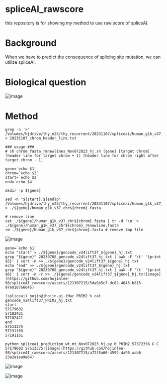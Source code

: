 # spliceAI_rawscore  
this repository is for showing my method to use raw score of spliceAI.  

# Background  
When we have to predict the consequence of splicing site mutation, we can utilize spliceAI.  

# Biological question  
![image](https://github.com/hojinlee-98/spliceAI_rawscore/assets/121307215/b8fc9d66-ce84-4652-95d6-74cbc0857264)


# Method  
```
grep -n '>' /Volumes/hjdrive/thy_n25/thy_recurrent/20231107/spliceai/human_g1k_v37_decoy.fasta > 20231107_chrom_header_line.txt

### usage ###
# sh chrom_fasta_rmnewlines_Nov072023_hj.sh [gene] [target chrom] [header line for target chrom + 1] [header line for chrom right after target chrom - 1] 

gene=`echo $1`
chrom=`echo $2`
start=`echo $3`
end=`echo $4`

mkdir -p ${gene}

sed -n "${start},${end}p" /Volumes/hjdrive/thy_n25/thy_recurrent/20231107/spliceai/human_g1k_v37_decoy.fasta > ./${gene}/human_g1k_v37_chr${chrom}.fasta

# remove line
cat ./${gene}/human_g1k_v37_chr${chrom}.fasta | tr -d '\n' > ./${gene}/human_g1k_v37_chr${chrom}_rmnewline.fasta
rm ./${gene}/human_g1k_v37_chr${chrom}.fasta # remove tmp file

```
![image](https://github.com/hojinlee-98/spliceAI_rawscore/assets/121307215/ec5e5670-d52c-49e4-a106-636ff9f330aa)


```
gene=`echo $1`
echo "start" > ./${gene}/gencode_v24lift37_${gene}_hj.txt
grep "${gene}" 20230708_gencode_v24lift37_hj.txt | awk -F '\t' '{print $5}' | sort -n >> ./${gene}/gencode_v24lift37_${gene}_hj.txt
echo "end" >> ./${gene}/gencode_v24lift37_${gene}_hj.txt
grep "${gene}" 20230708_gencode_v24lift37_hj.txt | awk -F '\t' '{print $6}' | sort -n -r >> ./${gene}/gencode_v24lift37_${gene}_hj.tx![image](https://github.com/hojinlee-98/spliceAI_rawscore/assets/121307215/5da9b5c7-dc82-4045-b815-97e010766645)

(spliceai) hojin@ihojin-ui-iMac PRIM2 % cat gencode_v24lift37_PRIM2_hj.txt 
start
57179602
57182421
57182421
end
57513375
57191168
57191161

python spliceai_prediction_wt_mt_Nov072023_hj.py 6 PRIM2 57372356 G C 57179602 57513375![image](https://github.com/hojinlee-98/spliceAI_rawscore/assets/121307215/a72f8a66-4592-4a96-aab6-23a2e1ea9e64)

```
![image](https://github.com/hojinlee-98/spliceAI_rawscore/assets/121307215/6ba2d37d-d5ec-4184-bcd6-fe646bfbd5b4)

![image](https://github.com/hojinlee-98/spliceAI_rawscore/assets/121307215/e932012b-9cb9-4972-bf15-22599ead8f5e)

